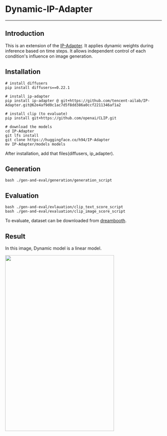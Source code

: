 # Dynamic-IP-Adapter
---
## Introduction
This is an extension of the [IP-Adapter](https://github.com/tencent-ailab/IP-Adapter).
It applies dynamic weights during inference based on time steps.
It allows independent control of each condition's influence on image generation.

## Installation
```
# install diffusers
pip install diffusers==0.22.1

# install ip-adapter
pip install ip-adapter @ git+https://github.com/tencent-ailab/IP-Adapter.git@62e4af9d0c1ac7d5f8dd386a0ccf2211346af1a2

# install clip (to evaluate)
pip install git+https://github.com/openai/CLIP.git

# download the models
cd IP-Adapter
git lfs install
git clone https://huggingface.co/h94/IP-Adapter
mv IP-Adapter/models models
```
After installation, add that files(diffusers, ip_adapter).
## Generation
```
bash ./gen-and-eval/generation/generation_script
```
## Evaluation
```
bash ./gen-and-eval/evlauation/clip_text_score_script
bash ./gen-and-eval/evaluation/clip_image_score_script
```
To evaluate, dataset can be downloaded from [dreambooth](https://github.com/google/dreambooth).

## Result
In this image, Dynamic model is a linear model.

<img src="https://github.com/user-attachments/assets/e7375bab-d5a9-4659-934d-da95d899b165" width="350" height="566"/>
